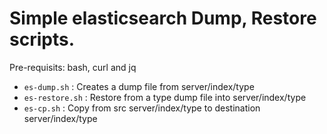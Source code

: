 # Simple elasticsearch Dump, Restore scripts.

Pre-requisits: bash, curl and jq

* `es-dump.sh` : Creates a dump file from server/index/type
* `es-restore.sh` : Restore from a type dump file into server/index/type
* `es-cp.sh` : Copy from src server/index/type to destination server/index/type


